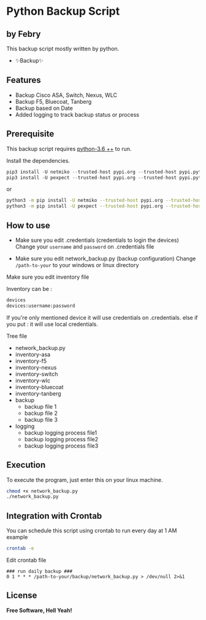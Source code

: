 # Python Backup Script
## by Febry

This backup script mostly written by python.

- ✨Backup✨

## Features

- Backup Cisco ASA, Switch, Nexus, WLC
- Backup F5, Bluecoat, Tanberg
- Backup based on Date
- Added logging to track backup status or process

## Prerequisite

This backup script requires [python-3.6 ++](https://www.python.org/downloads/release/python-380/) to run.

Install the dependencies.

```py
pip3 install -U netmiko --trusted-host pypi.org --trusted-host pypi.python.org --trusted-host files.pythonhosted.org --user
pip3 install -U pexpect --trusted-host pypi.org --trusted-host pypi.python.org --trusted-host files.pythonhosted.org --user
```

or

```sh
python3 -m pip install -U netmiko --trusted-host pypi.org --trusted-host pypi.python.org --trusted-host files.pythonhosted.org --user
python3 -m pip install -U pexpect --trusted-host pypi.org --trusted-host pypi.python.org --trusted-host files.pythonhosted.org --user
```

## How to use

- Make sure you edit .credentials (credentials to login the devices)
Change your `username` and `password` on .credentials file

- Make sure you edit network_backup.py (backup configuration)
Change `/path-to-your` to your windows or linux directory

Make sure you edit inventory file

Inventory can be :

```sh
devices
devices:username:password
```

If you're only mentioned device it will use credentials on .credentials.
else if you put : it will use local credentials.

Tree file

 * network_backup.py
 * inventory-asa 
 * inventory-f5
 * inventory-nexus
 * inventory-switch
 * inventory-wlc
 * inventory-bluecoat
 * inventory-tanberg
 * backup
   * backup file 1
   * backup file 2
   * backup file 3
 * logging
   * backup logging process file1
   * backup logging process file2
   * backup logging process file3

## Execution
To execute the program, just enter this on your linux machine.

```sh
chmod +x network_backup.py
./network_backup.py
```

## Integration with Crontab
You can schedule this script using crontab to run every day at 1 AM example

```sh
crontab -e
```

Edit crontab file
```
### run daily backup ###
0 1 * * * /path-to-your/backup/network_backup.py > /dev/null 2>&1
```

## License

**Free Software, Hell Yeah!**
